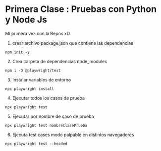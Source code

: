# Primera Clase : Pruebas con Python y Node Js

Mi primera vez con la Repos xD

1. crear archivo package.json que contiene las dependencias

```
npm init -y
```

2. Crea carpeta de dependencias node_modules
```
npm i -D @playwright/test
```

3. Instalar variables de entorno
```
npx playwright install
```

4.  Ejecutar todos los casos de prueba
```
npx playwright test
```

5. Ejecutar por nombre de caso de prueba
```
npx playwright test nombreClasePrueba
```

6. Ejecuta test cases modo palpable  en distintos navegadores
```
npx playwright test --headed
```
